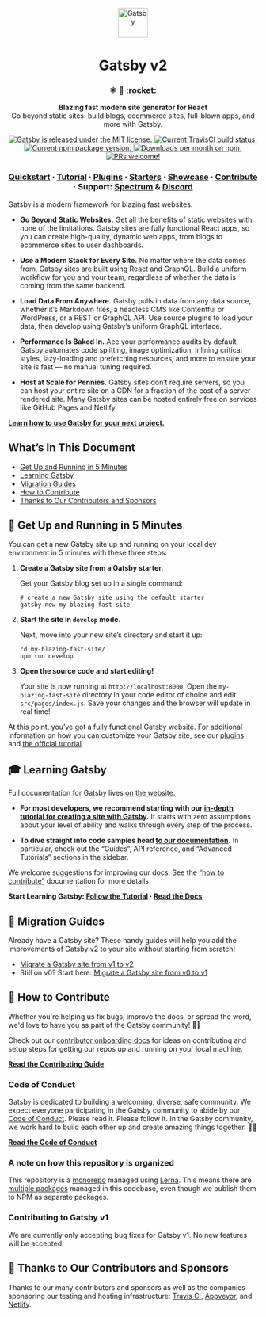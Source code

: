 <p align="center">
  <a href="https://gatsbyjs.org">
    <img alt="Gatsby" src="https://gatsbyjs.org/monogram.svg" width="60" />
  </a>
</p>
<h1 align="center">
  Gatsby v2
</h1>

<h3 align="center">
  ⚛️ 📄 :rocket:
</h3>
<p align="center">
  <strong>Blazing fast modern site generator for React</strong><br>
  Go beyond static sites: build blogs, ecommerce sites, full-blown apps, and more with Gatsby.
</p>
<p align="center">
  <a href="https://github.com/gatsbyjs/gatsby/blob/master/LICENSE">
    <img src="https://img.shields.io/badge/license-MIT-blue.svg" alt="Gatsby is released under the MIT license." />
  </a>
  <a href="https://travis-ci.org/gatsbyjs/gatsby">
    <img src="https://travis-ci.org/gatsbyjs/gatsby.svg?branch=master" alt="Current TravisCI build status." />
  </a>
  <a href="https://www.npmjs.org/package/gatsby">
    <img src="https://img.shields.io/npm/v/gatsby.svg?style=flat-square" alt="Current npm package version." />
  </a>
  <a href="https://npmcharts.com/compare/gatsby?minimal=true">
    <img src="https://img.shields.io/npm/dm/gatsby.svg" alt="Downloads per month on npm." />
  </a>
  <a href="https://gatsbyjs.org/contributing/how-to-contribute">
    <img src="https://img.shields.io/badge/PRs-welcome-brightgreen.svg" alt="PRs welcome!" />
  </a>
</p>

<h3 align="center">
  <a href="https://gatsbyjs.org/docs">Quickstart</a>
  <span> · </span>
  <a href="https://gatsbyjs.org/tutorial">Tutorial</a>
  <span> · </span>
  <a href="https://gatsbyjs.org/plugins">Plugins</a>
  <span> · </span>
  <a href="https://gatsbyjs.org/docs/gatsby-starters">Starters</a>
  <span> · </span>
  <a href="https://gatsbyjs.org/showcase">Showcase</a>
  <span> · </span>
  <a href="https://gatsbyjs.org/contributing/how-to-contribute">Contribute</a>
  <span> · </span>
  Support: <a href="https://spectrum.chat/gatsby-js">Spectrum</a>
  <span> & </span>
  <a href="https://gatsby.dev/discord">Discord</a>
</h3>

Gatsby is a modern framework for blazing fast websites.

- **Go Beyond Static Websites.** Get all the benefits of static websites with none of the
  limitations. Gatsby sites are fully functional React apps, so you can create high-quality,
  dynamic web apps, from blogs to ecommerce sites to user dashboards.

- **Use a Modern Stack for Every Site.** No matter where the data comes from, Gatsby sites are
  built using React and GraphQL. Build a uniform workflow for you and your team, regardless of
  whether the data is coming from the same backend.

- **Load Data From Anywhere.** Gatsby pulls in data from any data source, whether it’s Markdown
  files, a headless CMS like Contentful or WordPress, or a REST or GraphQL API. Use source plugins
  to load your data, then develop using Gatsby’s uniform GraphQL interface.

- **Performance Is Baked In.** Ace your performance audits by default. Gatsby automates code
  splitting, image optimization, inlining critical styles, lazy-loading and prefetching resources,
  and more to ensure your site is fast — no manual tuning required.

- **Host at Scale for Pennies.** Gatsby sites don’t require servers, so you can host your entire
  site on a CDN for a fraction of the cost of a server-rendered site. Many Gatsby sites can be
  hosted entirely free on services like GitHub Pages and Netlify.

[**Learn how to use Gatsby for your next project.**](https://gatsbyjs.org/docs)

## What’s In This Document

- [Get Up and Running in 5 Minutes](#-get-up-and-running-in-5-minutes)
- [Learning Gatsby](#-learning-gatsby)
- [Migration Guides](#-migration-guides)
- [How to Contribute](#-how-to-contribute)
- [Thanks to Our Contributors and Sponsors](#-thanks-to-our-contributors-and-sponsors)

## 🚀 Get Up and Running in 5 Minutes

You can get a new Gatsby site up and running on your local dev environment in 5 minutes with these three steps:

1.  **Create a Gatsby site from a Gatsby starter.**

    Get your Gatsby blog set up in a single command:

    ```shell
    # create a new Gatsby site using the default starter
    gatsby new my-blazing-fast-site
    ```

2.  **Start the site in `develop` mode.**

    Next, move into your new site’s directory and start it up:

    ```shell
    cd my-blazing-fast-site/
    npm run develop
    ```

3.  **Open the source code and start editing!**

    Your site is now running at `http://localhost:8000`. Open the `my-blazing-fast-site` directory in your code editor of choice and edit `src/pages/index.js`. Save your changes and the browser will update in real time!

At this point, you’ve got a fully functional Gatsby website. For additional information on how you can customize your Gatsby site, see our [plugins](https://gatsbyjs.org/plugins) and [the official tutorial](https://gatsbyjs.org/tutorial).

## 🎓 Learning Gatsby

Full documentation for Gatsby lives [on the website](https://gatsbyjs.org).

- **For most developers, we recommend starting with our [in-depth tutorial for creating a site with Gatsby](https://gatsbyjs.org/tutorial).** It starts with zero assumptions about your level of ability and walks through every step of the process.

- **To dive straight into code samples head [to our documentation](https://gatsbyjs.org/docs).** In particular, check out the “Guides”, API reference, and “Advanced Tutorials” sections in the sidebar.

We welcome suggestions for improving our docs. See the [“how to contribute”](https://gatsbyjs.org/contributing/how-to-contribute) documentation for more details.

**Start Learning Gatsby: [Follow the Tutorial](https://gatsbyjs.org/tutorial) · [Read the Docs](https://gatsbyjs.org/docs)**

## 💼 Migration Guides

Already have a Gatsby site? These handy guides will help you add the improvements of Gatsby v2 to your site without starting from scratch!

- [Migrate a Gatsby site from v1 to v2](https://gatsbyjs.org/docs/migrating-from-v1-to-v2)
- Still on v0? Start here: [Migrate a Gatsby site from v0 to v1](https://gatsbyjs.org/docs/migrating-from-v0-to-v1)

## 🤝 How to Contribute

Whether you're helping us fix bugs, improve the docs, or spread the word, we'd love to have you as part of the Gatsby community! :muscle::purple_heart:

Check out our [contributor onboarding docs](https://gatsbyjs.org/contributing/how-to-contribute) for ideas on contributing and setup steps for getting our repos up and running on your local machine.

[**Read the Contributing Guide**](https://gatsbyjs.org/contributing/how-to-contribute)

### Code of Conduct

Gatsby is dedicated to building a welcoming, diverse, safe community. We expect everyone participating in the Gatsby community to abide by our [Code of Conduct](https://gatsbyjs.org/contributing/code-of-conduct). Please read it. Please follow it. In the Gatsby community, we work hard to build each other up and create amazing things together. 💪💜

[**Read the Code of Conduct**](https://gatsbyjs.org/contributing/code-of-conduct)

### A note on how this repository is organized

This repository is a [monorepo](https://trunkbaseddevelopment.com/monorepos) managed using [Lerna](https://github.com/lerna/lerna). This means there are [multiple packages](/packages) managed in this codebase, even though we publish them to NPM as separate packages.

### Contributing to Gatsby v1

We are currently only accepting bug fixes for Gatsby v1. No new features will be accepted.

## 💜 Thanks to Our Contributors and Sponsors

Thanks to our many contributors and sponsors as well as the companies sponsoring
our testing and hosting infrastructure: [Travis CI](https://travis-ci.com), [Appveyor](https://www.appveyor.com), and [Netlify](https://www.netlify.com).
